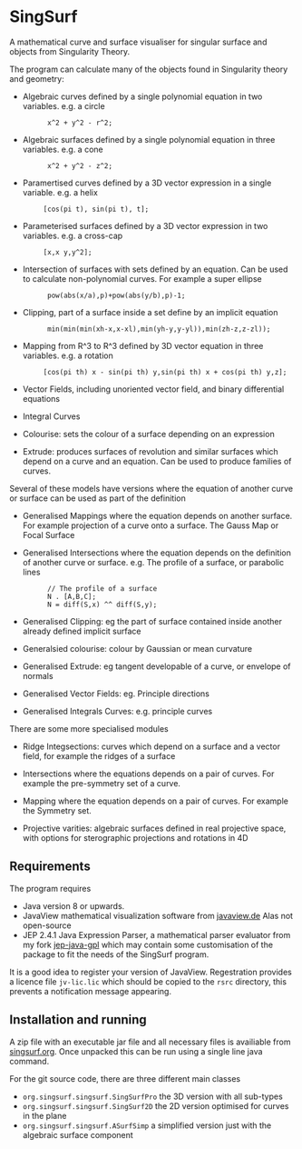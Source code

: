 # SingSurf
A mathematical curve and surface visualiser for singular surface and objects from Singularity Theory.

The program can calculate many of the objects found in Singularity theory and geometry:

* Algebraic curves defined by a single polynomial equation in two variables. e.g. a circle 

            x^2 + y^2 - r^2;
* Algebraic surfaces defined by a single polynomial equation in three variables. e.g. a cone

            x^2 + y^2 - z^2;
* Paramertised curves defined by a 3D vector expression in a single variable. e.g. a helix

           [cos(pi t), sin(pi t), t];   
* Parameterised surfaces defined by a 3D vector expression in two variables. e.g. a cross-cap

           [x,x y,y^2];          

* Intersection of surfaces with sets defined by an equation. Can be used to calculate non-polynomial curves. 
For example a super ellipse

			pow(abs(x/a),p)+pow(abs(y/b),p)-1; 

* Clipping, part of a surface inside a set define by an implicit equation

			min(min(min(xh-x,x-xl),min(yh-y,y-yl)),min(zh-z,z-zl));

* Mapping from R^3 to R^3 defined by 3D vector equation in three variables. e.g. a rotation

		   [cos(pi th) x - sin(pi th) y,sin(pi th) x + cos(pi th) y,z];   	
		   
* Vector Fields, including unoriented vector field, and binary differential equations

* Integral Curves	

* Colourise: sets the colour of a surface depending on an expression	 
	
* Extrude: produces surfaces of revolution and similar surfaces which depend on a curve and an equation. 
Can be used to produce families of curves.
	 
Several of these models have versions where the equation of another curve or surface can be used as part of the definition

* Generalised Mappings where the equation depends on another surface. For example projection of a curve onto a surface.
The Gauss Map or Focal Surface

* Generalised Intersections where the equation depends on the definition of another curve or surface. 
e.g. The profile of a surface, or parabolic lines

			// The profile of a surface
			N . [A,B,C];
			N = diff(S,x) ^^ diff(S,y);	

* Generalised Clipping: eg the part of 	surface contained inside another already defined implicit surface

* Generalsied colourise: colour by Gaussian or mean curvature

* Generalised Extrude: eg tangent developable of a curve, or envelope of normals

* Generalised Vector Fields: eg. Principle directions

* Generalised Integrals Curves: e.g. principle curves

There are some more specialised modules

* Ridge Integsections: curves which depend on a surface and a vector field, for example the ridges of a surface 

* Intersections where the equations depends on a pair of curves. For example the pre-symmetry set of a curve.

* Mapping where the equation depends on a pair of curves. For example the Symmetry set.

* Projective varities: algebraic surfaces defined in real projective space, 
with options for sterographic projections and rotations in 4D

## Requirements

The program requires

* Java version 8 or upwards.
* JavaView mathematical visualization software from [javaview.de](http://www.javaview.de/) Alas not open-source
* JEP 2.4.1 Java Expression Parser, a mathematical parser evaluator from my fork [jep-java-gpl](https://github.com/RichardMorris/jep-java-gpl) which may contain some customisation of the package to fit the needs of the SingSurf program.

It is a good idea to register your version of JavaView. Regestration provides a licence file `jv-lic.lic` which should be copied to the `rsrc` directory, this prevents a notification message appearing.    

## Installation and running

A zip file with an executable jar file and all necessary files is availiable from [singsurf.org](http://singsurf.org/singsurf/SingSurfPro.html). Once unpacked this can be run using a single line java command.

For the git source code, there are three different main classes
* `org.singsurf.singsurf.SingSurfPro` the 3D version with all sub-types
* `org.singsurf.singsurf.SingSurf2D` the 2D version optimised for curves in the plane
* `org.singsurf.singsurf.ASurfSimp` a simplified version just with the algebraic surface component







					               
